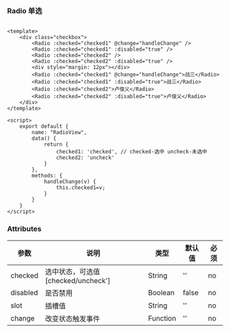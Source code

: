 ### Radio 单选

<template>
    <div class="checkbox">
        <Radio :checked="checked1" @change="handleChange" />
        <Radio :checked="checked1" :disabled="true" />
        <Radio :checked="checked2" />
        <Radio :checked="checked2" :disabled="true" />
        <div style="margin: 12px"></div>
        <Radio :checked="checked1" @change="handleChange">战三</Radio>
        <Radio :checked="checked1" :disabled="true">战三</Radio>
        <Radio :checked="checked2">卢俊义</Radio>
        <Radio :checked="checked2" :disabled="true">卢俊义</Radio>
    </div>
</template>

<script>
    export default {
        name: "RadioView",
        data() {
            return {
                checked1: 'checked', // checked-选中 uncheck-未选中
                checked2: 'uncheck'
            }
        },
        methods: {
            handleChange(v) {
                this.checked1=v;
            }
        }
    }
</script>

<style lang="stylus" scoped>
.checkbox
    padding 16px
    font-size 0

</style>
 

```vue

<template>
    <div class="checkbox">
        <Radio :checked="checked1" @change="handleChange" />
        <Radio :checked="checked1" :disabled="true" />
        <Radio :checked="checked2" />
        <Radio :checked="checked2" :disabled="true" />
        <div style="margin: 12px"></div>
        <Radio :checked="checked1" @change="handleChange">战三</Radio>
        <Radio :checked="checked1" :disabled="true">战三</Radio>
        <Radio :checked="checked2">卢俊义</Radio>
        <Radio :checked="checked2" :disabled="true">卢俊义</Radio>
    </div>
</template>

<script>
    export default {
        name: "RadioView",
        data() {
            return {
                checked1: 'checked', // checked-选中 uncheck-未选中
                checked2: 'uncheck'
            }
        },
        methods: {
            handleChange(v) {
                this.checked1=v;
            }
        }
    }
</script>

```


### Attributes

| 参数     | 说明    | 类型    | 默认值   | 必须  |
| ------- | ----    | ------  | ------- | ------|
| checked    | 选中状态，可选值[checked/uncheck'] | String | ''     | no     |
| disabled    | 是否禁用 | Boolean | false    | no     |
| slot    | 插槽值 | String | ''    | no     |
| change   | 改变状态触发事件 | Function | ''| no     |
